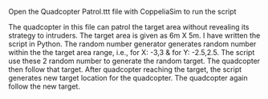 Open the Quadcopter Patrol.ttt file with CoppeliaSim to run the script

The quadcopter in this file can patrol the target area without revealing its strategy to intruders. The target area is given as 6m X 5m. I have written the script in Python. The random number generator generates random number within the the target area range, i.e., for X: -3,3 & for Y: -2.5,2.5. The script use these 2 random number to generate the random target. The quadcopter then follow that target. After quadcopter reaching the target, the script generates new target location for the quadcopter. The quadcopter again follow the new target.
